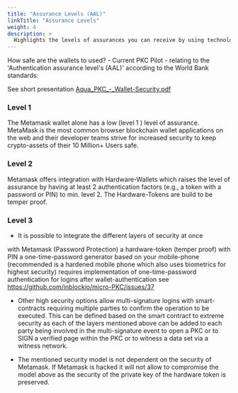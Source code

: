 ```yaml
---
title: "Assurance Levels (AAL)"
linkTitle: "Assurance Levels"
weight: 4
description: >
  Highlights the levels of assurances you can receive by using technology provided in the Aqua reference implementation. 
---
```


How safe are the wallets to used? - Current PKC Pilot - relating to the
'Authentication assurance level's (AAL)' according to the World Bank
standards:

See short presentation [Aqua_PKC_-_Wallet-Security.pdf](https://github.com/inblockio/aqua-docs/files/7885411/Aqua_PKC_-_Wallet-Security.pdf)

### Level 1

The Metamask wallet alone has a low (level 1 ) level of assurance.
MetaMask is the most common browser blockchain wallet applications on
the web and their developer teams strive for increased security to keep
crypto-assets of their 10 Million+ Users safe.

### Level 2

Metamask offers integration with Hardware-Wallets which raises the level
of assurance by having at least 2 authentication factors (e.g., a token
with a password or PIN) to min. level 2. The Hardware-Tokens are build
to be temper proof.

### Level 3

-   It is possible to integrate the different layers of security at once

with Metamask (Password Protection) a hardware-token (temper proof) with
PIN a one-time-password generator based on your mobile-phone
(recommended is a hardened mobile phone which also uses biometrics for
highest security) requires implementation of one-time-password
authentication for logins after wallet-authentication see
<https://github.com/inblockio/micro-PKC/issues/37>

-   Other high security options allow multi-signature logins with
    smart-contracts requiring multiple parties to confirm the operation
    to be executed. This can be defined based on the smart contract to
    extreme security as each of the layers mentioned above can be added
    to each party being involved in the multi-signature event to open a
    PKC or to SIGN a verified page within the PKC or to witness a data
    set via a witness network.

-   The mentioned security model is not dependent on the security of
    Metamask. If Metamask is hacked it will not allow to compromise the
    model above as the security of the private key of the hardware token
    is preserved.
